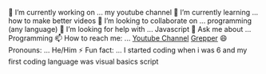 🔭 I’m currently working on ... my youtube channel
🌱 I’m currently learning ... how to make better videos
👯 I’m looking to collaborate on ... programming (any language)
🤔 I’m looking for help with ... Javascript
💬 Ask me about ... Programming
📫 How to reach me: ... [Youtube Channel](https://www.youtube.com/channel/UCG_1YvYNmdH681QkvCXGiYA/featured) [Grepper](https://www.codegrepper.com/profile/msk-sk)
😄 Pronouns: ... He/Him
⚡ Fun fact: ... I started coding when i was 6 and my first coding language was visual basics script
